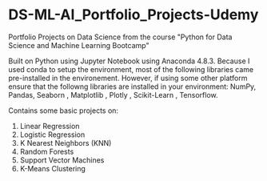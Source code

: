 # DS-ML-AI_Portfolio_Projects-Udemy
Portfolio Projects on Data Science from the course "Python for Data Science and Machine Learning Bootcamp"

Built on Python using Jupyter Notebook using Anaconda 4.8.3. Because I used conda to setup the environment, most of the following libraries came pre-installed in the environement. However, if using some other platform ensure that the followng libraries are installed in your environment: NumPy, Pandas, Seaborn , Matplotlib , Plotly , Scikit-Learn , Tensorflow. 

Contains some basic projects on:
1. Linear Regression
2. Logistic Regression
3. K Nearest Neighbors (KNN)
4. Random Forests
5. Support Vector Machines
6. K-Means Clustering
